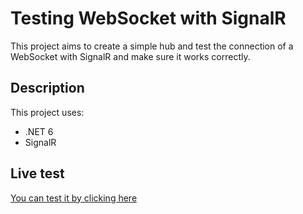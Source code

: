 # Testing WebSocket with SignalR

This project aims to create a simple hub and test the connection of a WebSocket with SignalR and make sure it works correctly.

## Description

This project uses:

- .NET 6
- SignalR

## Live test

[You can test it by clicking here](https://signalrtest.juansegaliz.com/index.html)